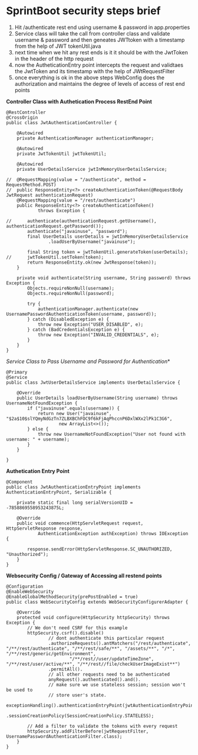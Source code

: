 # SprintBoot security steps brief

1. Hit /authenticate rest end using username & password in app.properties
2. Service class will take the call from controller class and validate username & password and then geneates JWTtoken with a timestamp from the help of JWT tokenUtil.java
3. next time when we hit any rest ends is it it should be with the JwtToken in the header of the http request
4. now the AutheticationEntry point intercepts the request and validtaes the JwtToken and its timestamp with the help of JWtRequestFilter
5. once everything is ok in the above steps WebConfig does the authorization and maintains the degree of levels of access of rest end points

**Controller Class with Authetication Process RestEnd Point**
```
@RestController
@CrossOrigin
public class JwtAuthenticationController {

	@Autowired
	private AuthenticationManager authenticationManager;

	@Autowired
	private JwtTokenUtil jwtTokenUtil;

	@Autowired
	private UserDetailsService jwtInMemoryUserDetailsService;

//	@RequestMapping(value = "/authenticate", method = RequestMethod.POST)
//	public ResponseEntity<?> createAuthenticationToken(@RequestBody JwtRequest authenticationRequest)
	@RequestMapping(value = "/rest/authenticate")
	public ResponseEntity<?> createAuthenticationToken()
			throws Exception {

//		authenticate(authenticationRequest.getUsername(), authenticationRequest.getPassword());
		authenticate("javainuse", "password");
		final UserDetails userDetails = jwtInMemoryUserDetailsService
				.loadUserByUsername("javainuse");

		final String token = jwtTokenUtil.generateToken(userDetails);
//		jwtTokenUtil.setToken(token);
		return ResponseEntity.ok(new JwtResponse(token));
	}

	private void authenticate(String username, String password) throws Exception {
		Objects.requireNonNull(username);
		Objects.requireNonNull(password);

		try {
			authenticationManager.authenticate(new UsernamePasswordAuthenticationToken(username, password));
		} catch (DisabledException e) {
			throw new Exception("USER_DISABLED", e);
		} catch (BadCredentialsException e) {
			throw new Exception("INVALID_CREDENTIALS", e);
		}
	}
}
```
**Service Class to Pass Username and Password* for Authentication**
```
@Primary
@Service
public class JwtUserDetailsService implements UserDetailsService {

	@Override
	public UserDetails loadUserByUsername(String username) throws UsernameNotFoundException {
		if ("javainuse".equals(username)) {
			return new User("javainuse", "$2a$10$slYQmyNdGzTn7ZLBXBChFOC9f6kFjAqPhccnP6DxlWXx2lPk1C3G6",
					new ArrayList<>());
		} else {
			throw new UsernameNotFoundException("User not found with username: " + username);
		}
	}

}
```

**Authetication Entry Point**
```
@Component
public class JwtAuthenticationEntryPoint implements AuthenticationEntryPoint, Serializable {

	private static final long serialVersionUID = -7858869558953243875L;

	@Override
	public void commence(HttpServletRequest request, HttpServletResponse response,
			AuthenticationException authException) throws IOException {

		response.sendError(HttpServletResponse.SC_UNAUTHORIZED, "Unauthorized");
	}
}
```
**Websecurity Config / Gateway of Accessing all restend points**
```
@Configuration
@EnableWebSecurity
@EnableGlobalMethodSecurity(prePostEnabled = true)
public class WebSecurityConfig extends WebSecurityConfigurerAdapter {

	@Override
	protected void configure(HttpSecurity httpSecurity) throws Exception {
		// We don't need CSRF for this example
		httpSecurity.csrf().disable()
				// dont authenticate this particular request
				.authorizeRequests().antMatchers("/rest/authenticate", "/**/rest/authenticate", "/**/rest/safe/**", "/assets/**", "/*", "/**/rest/generic/getEnvironment", 
						"/**/rest//user/updateTimeZone", "/**/rest/user/active/**", "/**/rest//file/checkUserImageExist**")
				.permitAll().
				// all other requests need to be authenticated
				anyRequest().authenticated().and().
				// make sure we use stateless session; session won't be used to
				// store user's state.
				exceptionHandling().authenticationEntryPoint(jwtAuthenticationEntryPoint).and().sessionManagement()
				.sessionCreationPolicy(SessionCreationPolicy.STATELESS);

		// Add a filter to validate the tokens with every request
		httpSecurity.addFilterBefore(jwtRequestFilter, UsernamePasswordAuthenticationFilter.class);
	}
}
```
